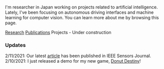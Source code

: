 I'm researcher in Japan working on projects related to artificial intelligence. Lately, I've been focusing on autonomous driving interfaces and machine learning for computer vision. You can learn more about me by browsing this page.  

[Research](https://www.researchgate.net/profile/Edric_John_Nacpil)     [Publications](https://scholar.google.com/citations?user=VsIG-gcAAAAJ&hl=en)     Projects - Under construction

### Updates

2/11/2021: Our latest [article](https://www.doi.org/10.1109/JSEN.2020.3035169) has been published in IEEE Sensors Journal.
2/10/2021: I just released a demo for my new game, [Donut Destiny](https://playcanv.as/b/XaJwYdIr/)!
